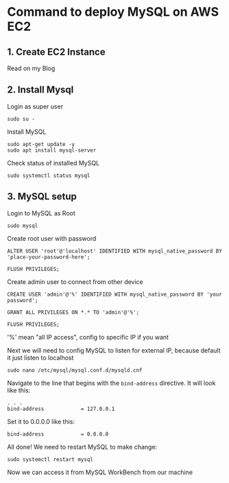 # Command to deploy MySQL on AWS EC2

## 1. Create EC2 Instance
Read on my Blog

## 2. Install Mysql

Login as super user
```
sudo su -
``` 

Install MySQL
```
sudo apt-get update -y
sudo apt install mysql-server
```
Check status of installed MySQL 
```
sudo systemctl status mysql
```

## 3. MySQL setup
Login to MySQL as Root
```
sudo mysql
```
Create root user with password
```
ALTER USER 'root'@'localhost' IDENTIFIED WITH mysql_native_password BY 'place-your-password-here';

FLUSH PRIVILEGES;
```
Create admin user to connect from other device
```
CREATE USER 'admin'@'%' IDENTIFIED WITH mysql_native_password BY 'your password';

GRANT ALL PRIVILEGES ON *.* TO 'admin'@'%';

FLUSH PRIVILEGES;

```
'%' mean "all IP access", config to specific IP if you want

Next we will need to config MySQL to listen for external IP, because default it just listen to localhost

```
sudo nano /etc/mysql/mysql.conf.d/mysqld.cnf
```
Navigate to the line that begins with the `bind-address` directive. It will look like this:
```
. . .
bind-address            = 127.0.0.1
```

Set it to 0.0.0.0 like this:

```
bind-address            = 0.0.0.0

```
All done! We need to restart MySQL to make change:

```
sudo systemctl restart mysql
```

Now we can access it from MySQL WorkBench from our machine